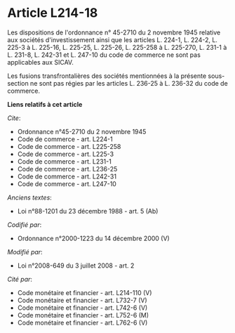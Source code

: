 # Article L214-18

Les dispositions de l'ordonnance n° 45-2710 du 2 novembre 1945 relative aux sociétés d'investissement ainsi que les articles
L. 224-1, L. 224-2, L. 225-3 à L. 225-16, L. 225-25, L. 225-26, 
L. 225-258 à L. 225-270, L. 231-1 à L. 231-8, L. 242-31 et L. 247-10 du code de commerce ne sont pas applicables aux SICAV. 

Les fusions transfrontalières des sociétés mentionnées à la présente sous-section ne sont pas régies par les articles L.
236-25 à L. 236-32 du code de commerce.

**Liens relatifs à cet article**

_Cite_:

  - Ordonnance n°45-2710 du 2 novembre 1945
  - Code de commerce - art. L224-1
  - Code de commerce - art. L225-258
  - Code de commerce - art. L225-3
  - Code de commerce - art. L231-1
  - Code de commerce - art. L236-25
  - Code de commerce - art. L242-31
  - Code de commerce - art. L247-10

_Anciens textes_:

  - Loi n°88-1201 du 23 décembre 1988 - art. 5 (Ab)

_Codifié par_:

  - Ordonnance n°2000-1223 du 14 décembre 2000 (V)

_Modifié par_:

  - Loi n°2008-649 du 3 juillet 2008 - art. 2

_Cité par_:

  - Code monétaire et financier - art. L214-110 (V)
  - Code monétaire et financier - art. L732-7 (V)
  - Code monétaire et financier - art. L742-6 (V)
  - Code monétaire et financier - art. L752-6 (M)
  - Code monétaire et financier - art. L762-6 (V)
